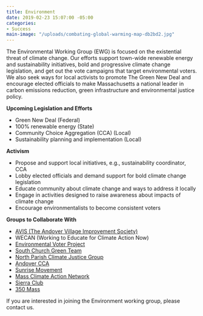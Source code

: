 ```yaml
---
title: Environment
date: 2019-02-23 15:07:00 -05:00
categories:
- Success
main-image: "/uploads/combating-global-warming-map-db2bd2.jpg"
---
```


The Environmental Working Group (EWG) is focused on the existential threat of climate change.  Our efforts support town-wide renewable energy and sustainability initiatives, bold and progressive climate change legislation, and get out the vote campaigns that target environmental voters.  We also seek ways for local activists to promote The Green New Deal and encourage elected officials to make Massachusetts a national leader in carbon emissions reduction, green infrastructure and environmental justice policy.

**Upcoming Legislation and Efforts**
* Green New Deal (Federal)
* 100% renewable energy (State) 
* Community Choice Aggregation (CCA) (Local)
* Sustainability planning and implementation (Local) 

**Activism**
* Propose and support local initiatives, e.g., sustainability coordinator, CCA 
* Lobby elected officials and demand support for bold climate change legislation
* Educate community about climate change and ways to address it locally
* Engage in activities designed to raise awareness about impacts of climate change 
* Encourage environmentalists to become consistent voters 

**Groups to Collaborate With**
* [AVIS (The Andover Village Improvement Society) ](http://avisandover.org/)
* WECAN (Working to Educate for Climate Action Now) 
* [Environmental Voter Project](https://www.environmentalvoter.org/)
* [South Church Green Team](https://southchurch.com/green-team/) 
* [North Parish Climate Justice Group](https://www.northparish.org/?page_id=2334)
* [Andover CCA](https://www.andovercca.org/)
* [Sunrise Movement](https://www.sunrisemovement.org/)
* [Mass Climate Action Network](https://www.massclimateaction.org/)
* [Sierra Club](https://www.sierraclub.org)
* [350 Mass](https://350mass.betterfutureproject.org/)

If you are interested in joining the Environment working group, please contact us. 